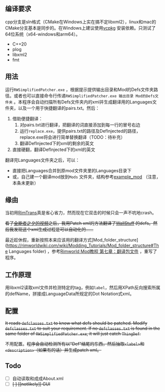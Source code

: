 ## 编译要求

cpp分支是sln格式（CMake在Windows上实在搞不定libxml2），linux和mac的CMake分支基本是同步的。在Windows上建议使用[vcpkg](https://github.com/microsoft/vcpkg)
安装依赖。只测试了64位系统（x64-windows和arm64）。

- C++20
- plog
- libxml2
- fmt

## 用法

运行`RWSimplifiedPatcher.exe`
，根据提示提供输出目录和Mod的Defs文件夹路径。或者也可以直接命令行传递`RWSimplifiedPatcher.exe 输出目录 Mod的Defs文件夹`
。本程序会自动扫描所有Defs文件夹内的xml并生成翻译用的Languages文件夹，以及一个用于快捷翻译的pairs.txt。然后：

1. 借助便捷翻译：
    1. 对pairs.txt进行翻译，把翻译的词直接添加到每一行的冒号右边
    2. 运行`replace.exe`，提供pairs.txt的路径及DefInjected的路径，replace.exe将会进行简单替换翻译（TODO：待补充）
    3. 翻译DefInjected下的xml的剩余的英文
2. 直接硬翻，翻译DefInjected下的xml的英文

翻译完Languages文件夹之后，可以：

- 直接把Languages合并到原mod文件夹里的Languages目录下
- 或，自己建一个翻译mod放到`Mods`
  文件夹，结构参考[example_mod](https://github.com/sieveLau/RWSimplifiedPatcher/tree/master/example_mod)
  （注意，本条未更新）

## 缘由

当初用[RimTrans](https://github.com/RimWorld-zh/RimTrans)真是省心省力，然而现在它双击的时候只会一声不吭地crash。

~~看了[全能者之夕的视频](https://www.bilibili.com/video/BV1Hg411u7X1)之后，我用Patch
xml的方法翻译了[WallStuff](https://steamcommunity.com/sharedfiles/filedetails/?id=1994340640)
的defs。然后我发现这个xml生成过程是可以自动化的……~~

最近趁休假，重新按照本来应该用的翻译方式[Mod_folder_structure](https://rimworldwiki.com/wiki/Modding_Tutorials/Mod_folder_structure#The
Languages folder)
，参考[Rimworld Mod教程 第七章：翻译包文件](https://blog.csdn.net/qq_58145131/article/details/123726403)
，重写了程序。

## 工作原理

用libxml2读取xml文件并检测特定的tag，例如`label`，然后用XPath反向搜索所属的defName，拼接成LanguageData所规定的Dot
Notation式xml。

## 配置

~~It reads `defclasses.txt` to know what defs should be patched. Modify `defclasses.txt` to suit
your requirement. If no `defclasses.txt` is found in the same folder of `RWSimplifiedPatcher.exe`,
it will just catch `ThingDef`.~~

不用配置。~~程序会自动检测所有以"Def"结尾的东西，然后抽取`<label>`和 `<description>`（如果有的话）并生成patch
xml。~~

## Todo

- [ ] 自动读取和成成About.xml
- [ ] ~~[ ] [[notlikely]] GUI~~
